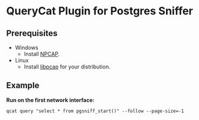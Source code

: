 # QueryCat Plugin for Postgres Sniffer

## Prerequisites

- Windows
  - Install [NPCAP](https://npcap.com/#download).
- Linux
  - Install [libpcap](https://www.tcpdump.org/manpages/pcap.3pcap.html) for your distribution.

## Example

**Run on the first network interface:**

```shell
qcat query "select * from pgsniff_start()" --follow --page-size=-1
```
